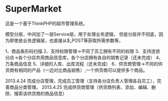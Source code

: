 SuperMarket
===========

这是一个基于ThinkPHP的超市管理系统。


模型分层，中间加了一层Service层，用于处理业务逻辑，
但是分层并不彻底，因为即使是业务逻辑层，也直接从$_POST等获取所需参数等，

1、商品条形码扫描
2、支持权限管理->不同了员工拥有不同的权限
3、支持连锁分店->各个分店共用商品信息库，各个分店拥有各自的销售记录（还未完成）
4、万条商品信息
5、详细的入库、出库流程（还未完成）
6、供货商管理->不同的供货商有相同的产品（一边对比商品销售）,一个供货商可以提供多个商品。



2013.4.24   完成分店管理，完成员工管理（支持各分店负责人管理各自员工），完善商品分类管理。
2013.4.25   完成供货商管理（供货商列表、添加、编辑、删除、搜索该供货商的商品信息）